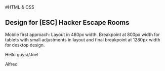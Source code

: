 #HTML & CSS
## Design for [ESC] Hacker Escape Rooms
Mobile first approach: Layout in 480px width.
Breakpoint at 800px width for tablets with small adjustments in layout
and final breakpoint at 1280px width for desktop design.

Hello guys//Joel

Alfred
